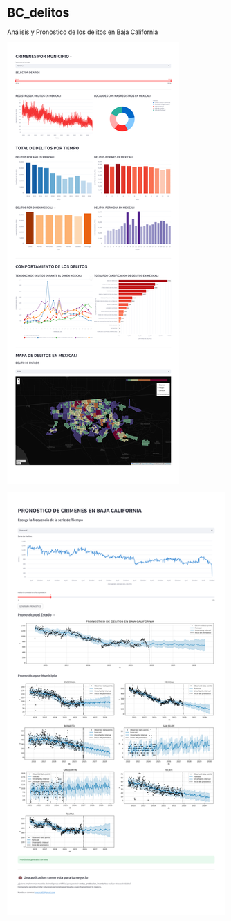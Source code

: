# BC_delitos
Análisis y Pronostico de los delitos en Baja California

![image alt](https://github.com/CesarLopez-01/BC_delitos/blob/03709311c96f933c052eeeb5287fb8cda514e50c/images/screenshot.png)

![image alt](https://github.com/CesarLopez-01/BC_delitos/blob/3bd9fbf710523286618cc9e5628f921d76312490/images/ss%20pronosticos.png)
